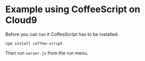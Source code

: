 Example using CoffeeScript on Cloud9
====================================

Before you can run it CoffeeScript has to be installed:

    npm install coffee-script
    
Then run `server.js` from the run menu.